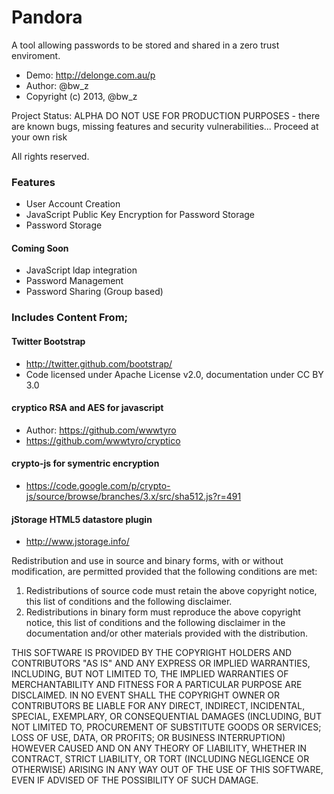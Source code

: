Pandora
=======

A tool allowing passwords to be stored and shared in a zero trust enviroment.
- Demo: http://delonge.com.au/p
- Author: @bw_z
- Copyright (c) 2013, @bw_z

Project Status: ALPHA
DO NOT USE FOR PRODUCTION PURPOSES - there are known bugs, missing features 
and security vulnerabilities... Proceed at your own risk

All rights reserved.

### Features
- User Account Creation
- JavaScript Public Key Encryption for Password Storage
- Password Storage

#### Coming Soon
- JavaScript ldap integration 
- Password Management 
- Password Sharing (Group based)


### Includes Content From;

#### Twitter Bootstrap
- http://twitter.github.com/bootstrap/
- Code licensed under Apache License v2.0, documentation under CC BY 3.0

#### cryptico RSA and AES for javascript
- Author: https://github.com/wwwtyro
- https://github.com/wwwtyro/cryptico

#### crypto-js for symentric encryption
- https://code.google.com/p/crypto-js/source/browse/branches/3.x/src/sha512.js?r=491 

#### jStorage HTML5 datastore plugin
- http://www.jstorage.info/


Redistribution and use in source and binary forms, with or without
modification, are permitted provided that the following conditions are met: 

1. Redistributions of source code must retain the above copyright notice, this
   list of conditions and the following disclaimer. 
2. Redistributions in binary form must reproduce the above copyright notice,
   this list of conditions and the following disclaimer in the documentation
   and/or other materials provided with the distribution. 

THIS SOFTWARE IS PROVIDED BY THE COPYRIGHT HOLDERS AND CONTRIBUTORS "AS IS" AND
ANY EXPRESS OR IMPLIED WARRANTIES, INCLUDING, BUT NOT LIMITED TO, THE IMPLIED
WARRANTIES OF MERCHANTABILITY AND FITNESS FOR A PARTICULAR PURPOSE ARE
DISCLAIMED. IN NO EVENT SHALL THE COPYRIGHT OWNER OR CONTRIBUTORS BE LIABLE FOR
ANY DIRECT, INDIRECT, INCIDENTAL, SPECIAL, EXEMPLARY, OR CONSEQUENTIAL DAMAGES
(INCLUDING, BUT NOT LIMITED TO, PROCUREMENT OF SUBSTITUTE GOODS OR SERVICES;
LOSS OF USE, DATA, OR PROFITS; OR BUSINESS INTERRUPTION) HOWEVER CAUSED AND
ON ANY THEORY OF LIABILITY, WHETHER IN CONTRACT, STRICT LIABILITY, OR TORT
(INCLUDING NEGLIGENCE OR OTHERWISE) ARISING IN ANY WAY OUT OF THE USE OF THIS
SOFTWARE, EVEN IF ADVISED OF THE POSSIBILITY OF SUCH DAMAGE.




